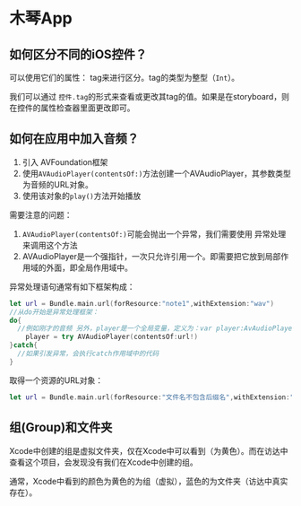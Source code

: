 # 木琴App

## 如何区分不同的iOS控件？

可以使用它们的属性： tag来进行区分。tag的类型为整型（`Int`）。

我们可以通过	`控件.tag`的形式来查看或更改其tag的值。如果是在storyboard，则在控件的属性检查器里面更改即可。

## 如何在应用中加入音频？

1. 引入 AVFoundation框架
2. 使用`AVAudioPlayer(contentsOf:)`方法创建一个AVAudioPlayer，其参数类型为音频的URL对象。
3. 使用该对象的`play()`方法开始播放

需要注意的问题：

1. `AVAudioPlayer(contentsOf:)`可能会抛出一个异常，我们需要使用 异常处理来调用这个方法
2. AVAudioPlayer是一个强指针，一次只允许引用一个。即需要把它放到局部作用域的外面，即全局作用域中。

异常处理语句通常有如下框架构成：

```swift
let url = Bundle.main.url(forResource:"note1",withExtension:"wav")
//从do开始是异常处理框架：
do{
  //例如刚才的音频 另外，player是一个全局变量，定义为：var player:AvAudioPlayer!
  	player = try AVAudioPlayer(contentsOf:url!)
}catch{
  //如果引发异常，会执行catch作用域中的代码
}
```

取得一个资源的URL对象：

```swift
let url = Bundle.main.url(forResource:"文件名不包含后缀名",withExtension:"后缀名但没有.")
```

## 组(Group)和文件夹

Xcode中创建的组是虚拟文件夹，仅在Xcode中可以看到（为黄色）。而在访达中查看这个项目，会发现没有我们在Xcode中创建的组。

通常，Xcode中看到的颜色为黄色的为组（虚拟），蓝色的为文件夹（访达中真实存在）。

